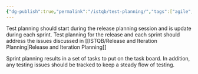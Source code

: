 ```yaml
---
{"dg-publish":true,"permalink":"/istqb/test-planning/","tags":["agile","agile-tester","planning"]}
---
```


Test planning should start during the release planning session and is update during each sprint.
Test planning for the release and each sprint should address the issues discussed in [[ISTQB/Release and Iteration Planning\|Release and Iteration Planning]]

Sprint planning results in a set of tasks to put on the task board. In addition, any testing issues should be tracked to keep a steady flow of testing.
